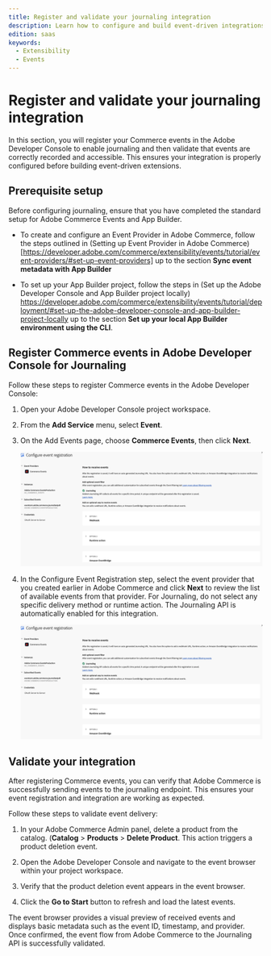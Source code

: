 ```yaml
---
title: Register and validate your journaling integration
description: Learn how to configure and build event-driven integrations between Adobe Commerce and Adobe App Builder using Journaling API.
edition: saas
keywords:
  - Extensibility
  - Events
---
```


# Register and validate your journaling integration

In this section, you will register your Commerce events in the Adobe Developer Console to enable journaling and then validate that events are correctly recorded and accessible. This ensures your integration is properly configured before building event-driven extensions.

## Prerequisite setup

Before configuring journaling, ensure that you have completed the standard setup for Adobe Commerce Events and App Builder.

- To create and configure an Event Provider in Adobe Commerce, follow the steps outlined in (Setting up Event Provider in Adobe Commerce) [https://developer.adobe.com/commerce/extensibility/events/tutorial/event-providers/#set-up-event-providers] up to the section
**Sync event metadata with App Builder**

- To set up your App Builder project, follow the steps in (Set up the Adobe Developer Console and App Builder project locally) https://developer.adobe.com/commerce/extensibility/events/tutorial/deployment/#set-up-the-adobe-developer-console-and-app-builder-project-locally up to the section **Set up your local App Builder environment using the CLI**.

## Register Commerce events in Adobe Developer Console for Journaling

Follow these steps to register Commerce events in the Adobe Developer Console:

1. Open your Adobe Developer Console project workspace.

1. From the **Add Service** menu, select **Event**.

1. On the Add Events page, choose **Commerce Events**, then click **Next**.

   ![Event Selection in developer console Project](../../_images/events/journalingtutorial/developer-console-jouralling-selection.png)

1. In the Configure Event Registration step, select the event provider that you created earlier in Adobe Commerce and click **Next** to review the list of available events from that provider. For Journaling, do not select any specific delivery method or runtime action. The Journaling API is automatically enabled for this integration.

   ![Journaling selection in Event registration Selection](../../_images/events/journalingtutorial/developer-console-jouralling-selection.png)

## Validate your integration

After registering Commerce events, you can verify that Adobe Commerce is successfully sending events to the journaling endpoint. This ensures your event registration and integration are working as expected.

Follow these steps to validate event delivery:

1. In your Adobe Commerce Admin panel, delete a product from the catalog. (**Catalog** > **Products** > **Delete Product**. This action triggers a product deletion event.

1. Open the Adobe Developer Console and navigate to the event browser within your project workspace.

1. Verify that the product deletion event appears in the event browser.

1. Click the **Go to Start** button to refresh and load the latest events.

The event browser provides a visual preview of received events and displays basic metadata such as the event ID, timestamp, and provider. Once confirmed, the event flow from Adobe Commerce to the Journaling API is successfully validated.
